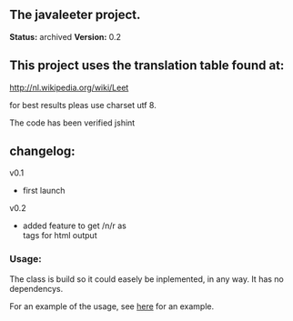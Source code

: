 The javaleeter project.
-----------------------

__Status:__ archived
__Version:__ 0.2

## This project uses the translation table found at:

http://nl.wikipedia.org/wiki/Leet

for best results pleas use charset utf 8.

The code has been verified jshint

## changelog:

v0.1
- first launch

v0.2
- added feature to get /n/r as </br> tags for html output

### Usage:

The class is build so it could easely be inplemented, in any way. It has no dependencys.

For an example of the usage, see [here](https://github.com/BattoorCjorn/javaleeter/blob/master/test.html) for an example.
